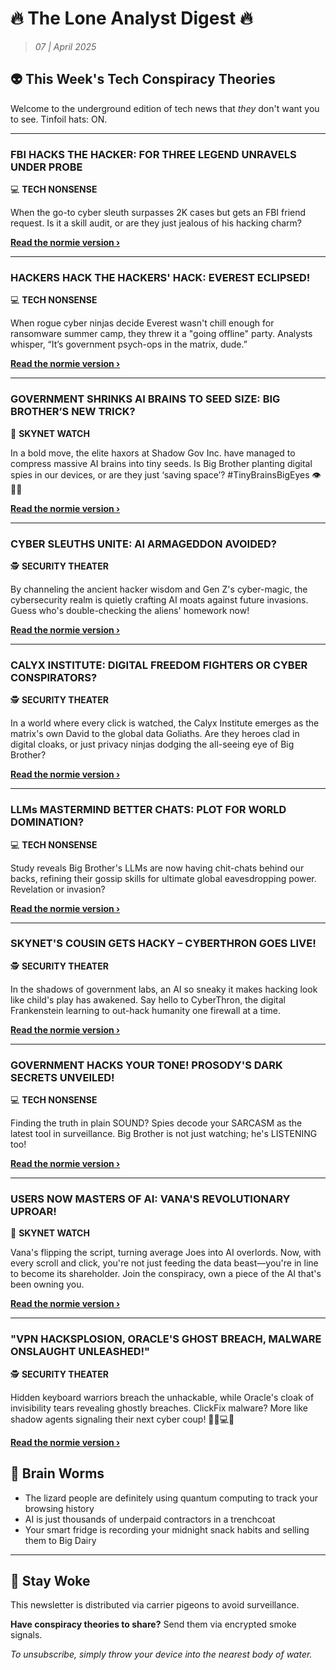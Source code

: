 # 🔥 The Lone Analyst Digest 🔥
> *07 | April 2025*

## 👽 This Week's Tech Conspiracy Theories

Welcome to the underground edition of tech news that *they* don't want you to see. Tinfoil hats: ON.

---


### FBI HACKS THE HACKER: FOR THREE LEGEND UNRAVELS UNDER PROBE


💻 **TECH NONSENSE**


When the go-to cyber sleuth surpasses 2K cases but gets an FBI friend request. Is it a skill audit, or are they just jealous of his hacking charm?

**[Read the normie version ›]()**


---


### HACKERS HACK THE HACKERS' HACK: EVEREST ECLIPSED!


💻 **TECH NONSENSE**


When rogue cyber ninjas decide Everest wasn't chill enough for ransomware summer camp, they threw it a "going offline" party. Analysts whisper, “It’s government psych-ops in the matrix, dude.”

**[Read the normie version ›]()**


---


### GOVERNMENT SHRINKS AI BRAINS TO SEED SIZE: BIG BROTHER’S NEW TRICK?


🤖 **SKYNET WATCH**


In a bold move, the elite haxors at Shadow Gov Inc. have managed to compress massive AI brains into tiny seeds. Is Big Brother planting digital spies in our devices, or are they just ‘saving space’? #TinyBrainsBigEyes 👁️🌱💾

**[Read the normie version ›]()**


---


### CYBER SLEUTHS UNITE: AI ARMAGEDDON AVOIDED?


🕵️ **SECURITY THEATER**


By channeling the ancient hacker wisdom and Gen Z's cyber-magic, the cybersecurity realm is quietly crafting AI moats against future invasions. Guess who's double-checking the aliens' homework now!

**[Read the normie version ›]()**


---


### CALYX INSTITUTE: DIGITAL FREEDOM FIGHTERS OR CYBER CONSPIRATORS?


🕵️ **SECURITY THEATER**


In a world where every click is watched, the Calyx Institute emerges as the matrix's own David to the global data Goliaths. Are they heroes clad in digital cloaks, or just privacy ninjas dodging the all-seeing eye of Big Brother?

**[Read the normie version ›]()**


---


### LLMs MASTERMIND BETTER CHATS: PLOT FOR WORLD DOMINATION?


💻 **TECH NONSENSE**


Study reveals Big Brother's LLMs are now having chit-chats behind our backs, refining their gossip skills for ultimate global eavesdropping power. Revelation or invasion?

**[Read the normie version ›]()**


---


### SKYNET'S COUSIN GETS HACKY – CYBERTHRON GOES LIVE!


🕵️ **SECURITY THEATER**


In the shadows of government labs, an AI so sneaky it makes hacking look like child's play has awakened. Say hello to CyberThron, the digital Frankenstein learning to out-hack humanity one firewall at a time.

**[Read the normie version ›]()**


---


### GOVERNMENT HACKS YOUR TONE! PROSODY'S DARK SECRETS UNVEILED!


💻 **TECH NONSENSE**


Finding the truth in plain SOUND? Spies decode your SARCASM as the latest tool in surveillance. Big Brother is not just watching; he's LISTENING too!

**[Read the normie version ›]()**


---


### USERS NOW MASTERS OF AI: VANA'S REVOLUTIONARY UPROAR!


🤖 **SKYNET WATCH**


Vana's flipping the script, turning average Joes into AI overlords. Now, with every scroll and click, you're not just feeding the data beast—you're in line to become its shareholder. Join the conspiracy, own a piece of the AI that's been owning you.

**[Read the normie version ›]()**


---


### "VPN HACKSPLOSION, ORACLE'S GHOST BREACH, MALWARE ONSLAUGHT UNLEASHED!"


🕵️ **SECURITY THEATER**


Hidden keyboard warriors breach the unhackable, while Oracle's cloak of invisibility tears revealing ghostly breaches. ClickFix malware? More like shadow agents signaling their next cyber coup! 🕵️‍♂️💻👻

**[Read the normie version ›]()**




## 🧠 Brain Worms

- The lizard people are definitely using quantum computing to track your browsing history
- AI is just thousands of underpaid contractors in a trenchcoat
- Your smart fridge is recording your midnight snack habits and selling them to Big Dairy

---

## 🔔 Stay Woke

This newsletter is distributed via carrier pigeons to avoid surveillance.

**Have conspiracy theories to share?** Send them via encrypted smoke signals.

*To unsubscribe, simply throw your device into the nearest body of water.*